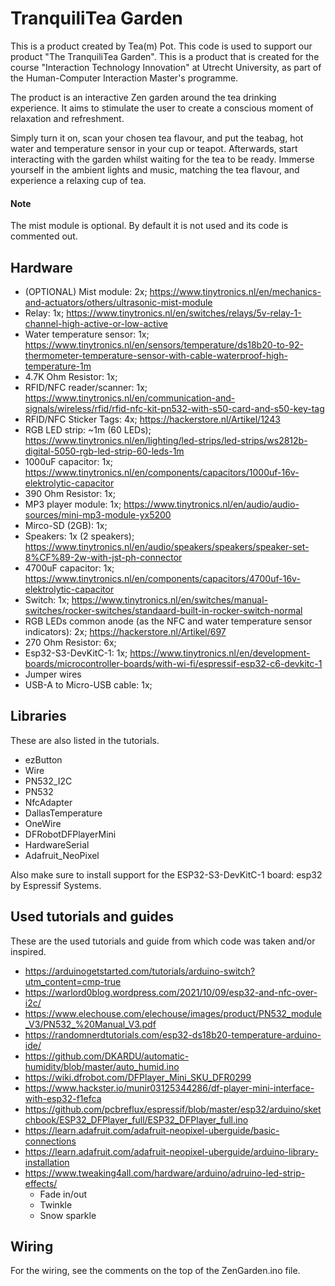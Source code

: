 # TranquiliTea Garden
This is a product created by Tea(m) Pot. This code is used to support our product "The TranquiliTea Garden". This is a product that is created for the course "Interaction Technology Innovation" at Utrecht University, as part of the Human-Computer Interaction Master's programme.

The product is an interactive Zen garden around the tea drinking experience. It aims to stimulate the user to create a conscious moment of relaxation and refreshment.

Simply turn it on, scan your chosen tea flavour, and put the teabag, hot water and temperature sensor in your cup or teapot. Afterwards, start interacting with the garden whilst waiting for the tea to be ready. Immerse yourself in the ambient lights and music, matching the tea flavour, and experience a relaxing cup of tea.

#### Note
The mist module is optional. By default it is not used and its code is commented out.


## Hardware
  - (OPTIONAL) Mist module: 2x;
    https://www.tinytronics.nl/en/mechanics-and-actuators/others/ultrasonic-mist-module
  - Relay: 1x;
    https://www.tinytronics.nl/en/switches/relays/5v-relay-1-channel-high-active-or-low-active
  - Water temperature sensor: 1x;
    https://www.tinytronics.nl/en/sensors/temperature/ds18b20-to-92-thermometer-temperature-sensor-with-cable-waterproof-high-temperature-1m
  - 4.7K Ohm Resistor: 1x;
  - RFID/NFC reader/scanner: 1x;
    https://www.tinytronics.nl/en/communication-and-signals/wireless/rfid/rfid-nfc-kit-pn532-with-s50-card-and-s50-key-tag
  - RFID/NFC Sticker Tags: 4x;
    https://hackerstore.nl/Artikel/1243
  - RGB LED strip: ~1m (60 LEDs);
    https://www.tinytronics.nl/en/lighting/led-strips/led-strips/ws2812b-digital-5050-rgb-led-strip-60-leds-1m
  - 1000uF capacitor: 1x;
    https://www.tinytronics.nl/en/components/capacitors/1000uf-16v-elektrolytic-capacitor
  - 390 Ohm Resistor: 1x;
  - MP3 player module: 1x;
    https://www.tinytronics.nl/en/audio/audio-sources/mini-mp3-module-yx5200
  - Mirco-SD (2GB): 1x;
  - Speakers: 1x (2 speakers);
    https://www.tinytronics.nl/en/audio/speakers/speakers/speaker-set-8%CF%89-2w-with-jst-ph-connector
  - 4700uF capacitor: 1x;
    https://www.tinytronics.nl/en/components/capacitors/4700uf-16v-elektrolytic-capacitor
  - Switch: 1x;
    https://www.tinytronics.nl/en/switches/manual-switches/rocker-switches/standaard-built-in-rocker-switch-normal
  - RGB LEDs common anode (as the NFC and water temperature sensor indicators): 2x;
    https://hackerstore.nl/Artikel/697
  - 270 Ohm Resistor: 6x;
  - Esp32-S3-DevKitC-1: 1x;
    https://www.tinytronics.nl/en/development-boards/microcontroller-boards/with-wi-fi/espressif-esp32-c6-devkitc-1
  - Jumper wires
  - USB-A to Micro-USB cable: 1x;


## Libraries
These are also listed in the tutorials.
  - ezButton
  - Wire
  - PN532_I2C
  - PN532
  - NfcAdapter
  - DallasTemperature
  - OneWire
  - DFRobotDFPlayerMini
  - HardwareSerial
  - Adafruit_NeoPixel

Also make sure to install support for the ESP32-S3-DevKitC-1 board: esp32 by Espressif Systems.


## Used tutorials and guides
These are the used tutorials and guide from which code was taken and/or inspired.
  - https://arduinogetstarted.com/tutorials/arduino-switch?utm_content=cmp-true
  - https://warlord0blog.wordpress.com/2021/10/09/esp32-and-nfc-over-i2c/
  - https://www.elechouse.com/elechouse/images/product/PN532_module_V3/PN532_%20Manual_V3.pdf
  - https://randomnerdtutorials.com/esp32-ds18b20-temperature-arduino-ide/
  - https://github.com/DKARDU/automatic-humidity/blob/master/auto_humid.ino
  - https://wiki.dfrobot.com/DFPlayer_Mini_SKU_DFR0299
  - https://www.hackster.io/munir03125344286/df-player-mini-interface-with-esp32-f1efca
  - https://github.com/pcbreflux/espressif/blob/master/esp32/arduino/sketchbook/ESP32_DFPlayer_full/ESP32_DFPlayer_full.ino
  - https://learn.adafruit.com/adafruit-neopixel-uberguide/basic-connections
  - https://learn.adafruit.com/adafruit-neopixel-uberguide/arduino-library-installation
  - https://www.tweaking4all.com/hardware/arduino/adruino-led-strip-effects/
      - Fade in/out
      - Twinkle
      - Snow sparkle

## Wiring
For the wiring, see the comments on the top of the ZenGarden.ino file.
